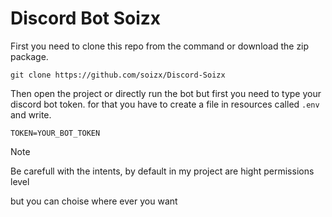 # Discord Bot Soizx

First you need to clone this repo from the command or download the zip package.
```
git clone https://github.com/soizx/Discord-Soizx
```
Then open the project or directly run the bot but first you need to type your discord bot token. for that you have to create a file in resources called ` .env ` and write.
```env
TOKEN=YOUR_BOT_TOKEN
```
> [!NOTE]
> Be carefull with the intents, by default in my project are hight permissions level
> 
> but you can choise where ever you want
